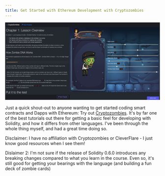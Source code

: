 ```yaml
---
title: Get Started with Ethereum Development with Cryptozombies
---
```

![](/images/cryptozombies/zombies.png)

Just a quick shout-out to anyone wanting to get started coding smart contracts and Dapps with Ethereum: Try out [Cryptozombies](https://cryptozombies.io/). It's by far one of the best tutorials out there for getting a basic feel for developing with Solidity, and how it differs from other languages. I've been through the whole thing myself, and had a great time doing so.

Disclaimer: I have no affiliation with Cryptozombies or CleverFlare - I just know good resources when I see them!

Dislaimer 2: I'm not sure if the release of Solidity 0.6.0 introduces any breaking changes compared to what you learn in the course. Even so, it's still good for getting your bearings with the language (and building a fun deck of zombie cards)
